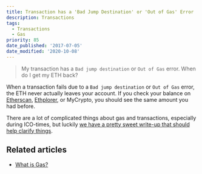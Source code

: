 ```yaml
---
title: Transaction has a 'Bad Jump Destination' or 'Out of Gas' Error
description: Transactions
tags:
  - Transactions
  - Gas
priority: 85
date_published: '2017-07-05'
date_modified: '2020-10-08'
---
```


> My transaction has a `Bad jump destination` or `Out of Gas` error. When do I get my ETH back?

When a transaction fails due to a `Bad jump destination` or `Out of Gas` error, the ETH never actually leaves your account. If you check your balance on [Etherscan](https://etherscan.io/), [Ethplorer](https://ethplorer.io/), or MyCrypto, you should see the same amount you had before.

There are a lot of complicated things about gas and transactions, especially during ICO-times, but luckily [we have a pretty sweet write-up that should help clarify things](/general-knowledge/ethereum-blockchain/what-is-gas).

## Related articles

- [What is Gas?](/general-knowledge/ethereum-blockchain/what-is-gas)
